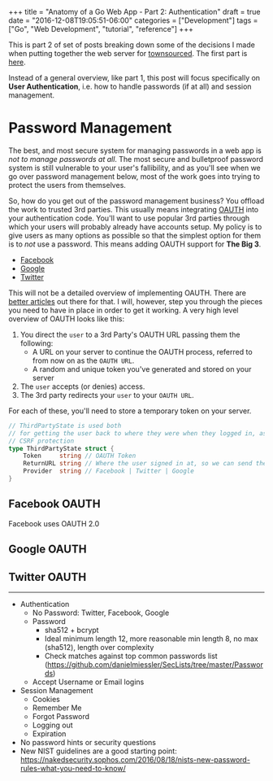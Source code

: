 +++
title = "Anatomy of a Go Web App - Part 2: Authentication"
draft = true
date = "2016-12-08T19:05:51-06:00"
categories = ["Development"]
tags = ["Go", "Web Development", "tutorial", "reference"]
+++

This is part 2 of set of posts breaking down some of the decisions I made when putting together the web server for
[townsourced](https://www.townsourced.com).  The first part is [here](/post/anatomy-of-a-go-web-app/).

Instead of a general overview, like part 1, this post will focus specifically on **User Authentication**, i.e. how to handle
passwords (if at all) and session management.

<!--more-->

# Password Management

The best, and most secure system for managing passwords in a web app is *not to manage passwords at all*.  The most secure
and bulletproof password system is still vulnerable to your user's fallibility, and as you'll see when we go over password
management below, most of the work goes into trying to protect the users from themselves.

So, how do you get out of the password management business?  You offload the work to trusted 3rd parties.  This usually
means integrating [OAUTH](https://en.wikipedia.org/wiki/OAuth) into your authentication code.  You'll want to use popular
3rd parties through which your users will probably already have accounts setup. My policy is to give users as many options
as possible so that the simplest option for them is to *not* use a password.  This means adding OAUTH support for 
**The Big 3**.

* [Facebook](#facebook-oauth)
* [Google](#google-oauth)
* [Twitter](#twitter-oauth)

This will not be a detailed overview of implementing OAUTH.  There are 
[better articles](https://aaronparecki.com/2012/07/29/2/oauth2-simplified) out there for that.  I will, however, step 
you through the pieces you need to have in place in order to get it working.  A very high level overview of OAUTH looks
like this:

1. You direct the `user` to a 3rd Party's OAUTH URL passing them the following:
	* A URL on your server to continue the OAUTH process, referred to from now on as the `OAUTH URL`.
	* A random and unique token you've generated and stored on your server
2. The `user` accepts (or denies) access.
3. The 3rd party redirects your `user` to your `OAUTH URL`.

For each of these, you'll need to store a temporary token on your server.  

```Go
// ThirdPartyState is used both
// for getting the user back to where they were when they logged in, as well as
// CSRF protection
type ThirdPartyState struct {
	Token     string // OAUTH Token
	ReturnURL string // Where the user signed in at, so we can send them back there once authed
	Provider  string // Facebook | Twitter | Google
}
```


## Facebook OAUTH

Facebook uses OAUTH 2.0

## Google OAUTH
## Twitter OAUTH

---

* Authentication
  * No Password: Twitter, Facebook, Google
  * Password
    * sha512 + bcrypt
    * Ideal minimum length 12, more reasonable min length 8, no max (sha512), length over complexity
    * Check matches against top common passwords list (https://github.com/danielmiessler/SecLists/tree/master/Passwords)
  * Accept Username or Email logins
* Session Management
	* Cookies
	* Remember Me
	* Forgot Password
	* Logging out
	* Expiration
* No password hints or security questions
* New NIST guidelines are a good starting point: https://nakedsecurity.sophos.com/2016/08/18/nists-new-password-rules-what-you-need-to-know/

